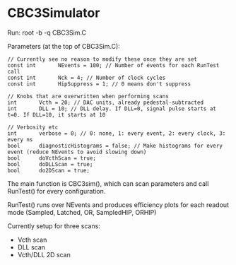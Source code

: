 # CBC3Simulator

Run: root -b -q CBC3Sim.C

Parameters (at the top of CBC3Sim.C):
```
// Currently see no reason to modify these once they are set
const int       NEvents = 100; // Number of events for each RunTest call
const int       Nck = 4; // Number of clock cycles
const int       HipSuppress = 1; // 0 means don't suppress

// Knobs that are overwritten when performing scans
int       Vcth = 20; // DAC units, already pedestal-subtracted
int       DLL = 10; // DLL delay. If DLL=0, signal pulse starts at t=0. If DLL=10, it starts at 10

// Verbosity etc
int       verbose = 0; // 0: none, 1: every event, 2: every clock, 3: every ns
bool      diagnosticHistograms = false; // Make histograms for every event (reduce NEvents to avoid slowing down)
bool      doVcthScan = true;
bool      doDLLScan = true;
bool      do2DScan = true;
```

The main function is CBC3sim(), which can scan parameters and call RunTest() for every configuration.

RunTest() runs over NEvents and produces efficiency plots for each readout mode (Sampled, Latched, OR, SampledHIP, ORHIP)

Currently setup for three scans:
- Vcth scan
- DLL scan
- Vcth/DLL 2D scan




